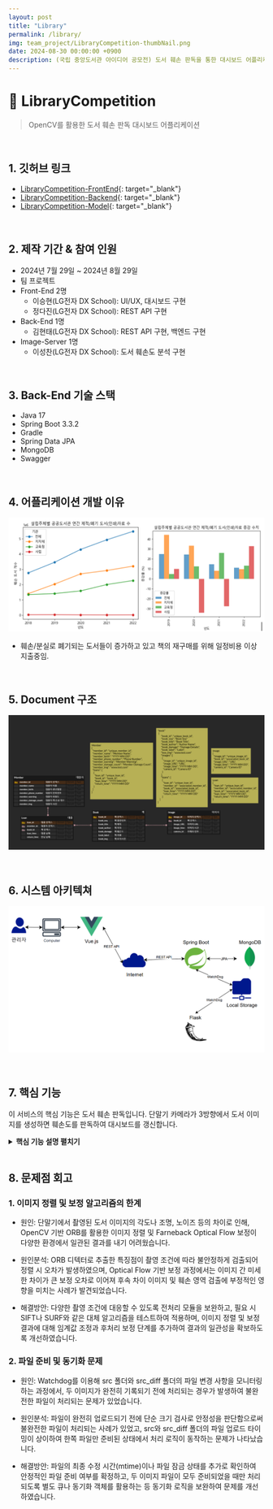 ```yaml
---
layout: post
title: "Library"
permalink: /library/
img: team_project/LibraryCompetition-thumbNail.png
date: 2024-08-30 00:00:00 +0900
description: (국립 중앙도서관 아이디어 공모전) 도서 훼손 판독을 통한 대시보드 어플리케이션
---
```


# :pushpin: LibraryCompetition
> OpenCV를 활용한 도서 훼손 판독 대시보드 어플리케이션

<br>

## 1. 깃허브 링크
- [LibraryCompetition-FrontEnd](https://github.com/kimgusxo/LibraryCompetition-Frontend){: target="_blank"}
- [LibraryCompetition-Backend](https://github.com/kimgusxo/LibraryCompetition-Backend){: target="_blank"}
- [LibraryCompetition-Model](https://github.com/kimgusxo/LibraryCompetition-Model){: target="_blank"}

<br>

## 2. 제작 기간 & 참여 인원
- 2024년 7월 29일 ~ 2024년 8월 29일
- 팀 프로젝트
- Front-End 2명
    - 이승현(LG전자 DX School): UI/UX, 대시보드 구현
    - 정다진(LG전자 DX School): REST API 구현
- Back-End 1명
    - 김현태(LG전자 DX School): REST API 구현, 백엔드 구현
- Image-Server 1명
    - 이성찬(LG전자 DX School): 도서 훼손도 분석 구현

<br>

## 3. Back-End 기술 스택
- Java 17
- Spring Boot 3.3.2
- Gradle
- Spring Data JPA
- MongoDB
- Swagger

<br>

## 4. 어플리케이션 개발 이유
![Graph](../assets/img/team_project/LibraryCompetition-Graph.png)
- 훼손/분실로 폐기되는 도서들이 증가하고 있고 책의 재구매를 위해 일정비용 이상 지출중임.

<br>

## 5. Document 구조
![Document](../assets/img/team_project/LibraryCompetition-ERDDiagram.png)

<br>

## 6. 시스템 아키텍쳐
![SystemArchitecture](../assets/img/team_project/LibraryCompetition-SystemArchitecture.png)

<br>

## 7. 핵심 기능
이 서비스의 핵심 기능은 도서 훼손 판독입니다.
단말기 카메라가 3방향에서 도서 이미지를 생성하면 훼손도를 판독하여 대시보드를 갱신합니다.

<details>

<summary><b>핵심 기능 설명 펼치기</b></summary>
<div markdown="1">

### 7-1. 도서관 도서 검색 페이지
<details>

<summary>
  <b>도서관 도서 검색 페이지 보기</b>
</summary>

<div markdown="1">

![BookPage](../assets/img/team_project/LibraryCompetition-BookPage.png)
- 해당 도서관의 도서 목록과 상태를 대시보드 형태로 보여준다.

</div>
</details>

### 7-2. 도서관 사용자 검색 페이지
<details>

<summary>
  <b>도서관 사용자 검색 페이지 보기</b>
</summary>

<div markdown="1">

![MemberPage](../assets/img/team_project/LibraryCompetition-MemberPage.png)
- 해당 도서관의 이용자 목록과 상태를 대시보드 형태로 보여준다.

</div>
</details>

### 7-3. 도서 상세정보 페이지
<details>

<summary>
  <b>도서 상세정보 페이지 보기</b>
</summary>

<div markdown="1">

![BookDetail](../assets/img/team_project/LibraryCompetition-BookDetail.png)
- 해당 도서의 기본정보와 훼손률, 대출기록을 확인할 수 있다.

</div>
</details>

### 7-4. 사용자 상세 정보 페이지
<details>

<summary>
  <b>사용자 상세 정보 페이지 보기</b>
</summary>

<div markdown="1">

![MemberDetail](../assets/img/team_project/LibraryCompetition-MemberDetail.png)
- 해당 유저의 대출 기록과 훼손 기록을 볼 수 있다.

</div>
</details>

### 7-5. 도서 이미지 훼손도 판단 페이지
<details>

<summary>
  <b>도서 이미지 훼손도 분석 페이지 보기</b>
</summary>

<div markdown="1">

![ImagePage](../assets/img/team_project/LibraryCompetition-ImagePage.png)
- 반납 시 3방향(정면, 우상단, 좌하단)의 사진을 통해 훼손률을 확인할 수 있다.

</div>
</details>

### 7-6. 도서 이미지 훼손도 분석
<details>

<summary>
  <b>도서 이미지 훼손도 분석 보기</b>
</summary>

<div markdown="1">

![Result](../assets/img/team_project/LibraryCompetition-Result.png)
- 훼손도 판독 모델을 사용하여 9방향의 그리드를 통해 구역별로 훼손도를 측정하여 사용자가 훼손을 시켰는지 판단한다.

</div>
</details>

</div>
</details>

<br>

## 8. 문제점 회고
### 1. 이미지 정렬 및 보정 알고리즘의 한계
- 원인: 단말기에서 촬영된 도서 이미지의 각도나 조명, 노이즈 등의 차이로 인해, OpenCV 기반 ORB를 활용한 이미지 정렬 및 Farneback Optical Flow 보정이 다양한 환경에서 일관된 결과를 내기 어려웠습니다.

- 원인분석: ORB 디텍터로 추출한 특징점이 촬영 조건에 따라 불안정하게 검출되어 정렬 시 오차가 발생하였으며, Optical Flow 기반 보정 과정에서는 이미지 간 미세한 차이가 큰 보정 오차로 이어져 후속 차이 이미지 및 훼손 영역 검출에 부정적인 영향을 미치는 사례가 발견되었습니다.

- 해결방안: 다양한 촬영 조건에 대응할 수 있도록 전처리 모듈을 보완하고, 필요 시 SIFT나 SURF와 같은 대체 알고리즘을 테스트하여 적용하며, 이미지 정렬 및 보정 결과에 대해 임계값 조정과 후처리 보정 단계를 추가하여 결과의 일관성을 확보하도록 개선하였습니다.

### 2. 파일 준비 및 동기화 문제
- 원인: Watchdog를 이용해 src 폴더와 src_diff 폴더의 파일 변경 사항을 모니터링하는 과정에서, 두 이미지가 완전히 기록되기 전에 처리되는 경우가 발생하여 불완전한 파일이 처리되는 문제가 있었습니다.

- 원인분석: 파일이 완전히 업로드되기 전에 단순 크기 검사로 안정성을 판단함으로써 불완전한 파일이 처리되는 사례가 있었고, src와 src_diff 폴더의 파일 업로드 타이밍이 상이하여 한쪽 파일만 준비된 상태에서 처리 로직이 동작하는 문제가 나타났습니다.

- 해결방안: 파일의 최종 수정 시간(mtime)이나 파일 잠금 상태를 추가로 확인하여 안정적인 파일 준비 여부를 확정하고, 두 이미지 파일이 모두 준비되었을 때만 처리되도록 별도 큐나 동기화 객체를 활용하는 등 동기화 로직을 보완하여 문제를 개선하였습니다.